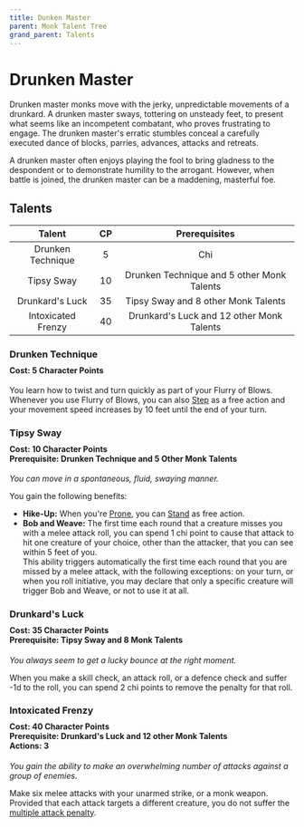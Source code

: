 ```yaml
---
title: Dunken Master
parent: Monk Talent Tree
grand_parent: Talents
---
```


# Drunken Master
Drunken master monks move with the jerky, unpredictable movements of a drunkard. A drunken master sways, tottering on unsteady feet, to present what seems like an incompetent combatant, who proves frustrating to engage. The drunken master's erratic stumbles conceal a carefully executed dance of blocks, parries, advances, attacks and retreats.

A drunken master often enjoys playing the fool to bring gladness to the despondent or to demonstrate humility to the arrogant. However, when battle is joined, the drunken master can be a maddening, masterful foe.

## Talents

| Talent | CP | Prerequisites |
|:------:|:--:|:-------------:|
| Drunken Technique  | 5  | Chi |
| Tipsy Sway         | 10 | Drunken Technique and 5 other Monk Talents |
| Drunkard's Luck    | 35 | Tipsy Sway and 8 other Monk Talents |
| Intoxicated Frenzy | 40 | Drunkard's Luck and 12 other Monk Talents |

### Drunken Technique

<div style="margin-top:-10px;"></div>

#### **Cost:** 5 Character Points
You learn how to twist and turn quickly as part of your Flurry of Blows. Whenever you use Flurry of Blows, you can also [Step](https://stormchaserroleplaying.com/stormchaserRPG/Combat/Actions/Step/) as a free action and your movement speed increases by 10 feet until the end of your turn.

### Tipsy Sway

<div style="margin-top:-10px;"></div>

#### **Cost:** 10 Character Points<br>**Prerequisite:** Drunken Technique and 5 Other Monk Talents
*You can move in a spontaneous, fluid, swaying manner.*

You gain the following benefits:
* **Hike-Up:** When you're [Prone](https://stormchaserroleplaying.com/stormchaserRPG/Conditions/Prone/), you can [Stand](https://stormchaserroleplaying.com/stormchaserRPG/Combat/Actions/Stand/) as free action.
* **Bob and Weave:** The first time each round that a creature misses you with a melee attack roll, you can spend 1 chi point to cause that attack to hit one creature of your choice, other than the attacker, that you can see within 5 feet of you.<br>This ability triggers automatically the first time each round that you are missed by a melee attack, with the following exceptions: on your turn, or when you roll initiative, you may declare that only a specific creature will trigger Bob and Weave, or not to use it at all.

### Drunkard's Luck

<div style="margin-top:-10px;"></div>

#### **Cost:** 35 Character Points<br>**Prerequisite:** Tipsy Sway and 8 Monk Talents
*You always seem to get a lucky bounce at the right moment.*

When you make a skill check, an attack roll, or a defence check and suffer -1d to the roll, you can spend 2 chi points to remove the penalty for that roll.

### Intoxicated Frenzy

<div style="margin-top:-10px;"></div>

#### **Cost:** 40 Character Points<br>**Prerequisite:** Drunkard's Luck and 12 other Monk Talents<br>**Actions:** 3
*You gain the ability to make an overwhelming number of attacks against a group of enemies.*

Make six melee attacks with your unarmed strike, or a monk weapon. Provided that each attack targets a different creature, you do not suffer the [multiple attack penalty](https://stormchaserroleplaying.com/stormchaserRPG/General/Specific/Attack/#multiple-attack-penalty).
